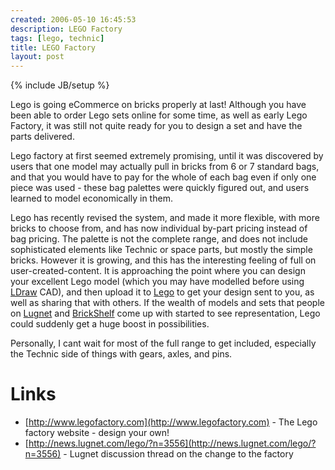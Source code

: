 ```yaml
---
created: 2006-05-10 16:45:53
description: LEGO Factory
tags: [lego, technic]
title: LEGO Factory
layout: post
---
```

{% include JB/setup %}

Lego is going eCommerce on bricks properly at last! Although you have been able to order Lego sets online for some time, as well as early Lego Factory, it was still not quite ready for you to design a set and have the parts delivered.

Lego factory at first seemed extremely promising, until it was discovered by users that one model may actually pull in bricks from 6 or 7 standard bags, and that you would have to pay for the whole of each bag even if only one piece was used - these bag palettes were quickly figured out, and users learned to model economically in them.
<!--more-->

Lego has recently revised the system, and made it more flexible, with more bricks to choose from, and has now individual by-part pricing instead of bag pricing. The palette is not the complete range, and does not include sophisticated elements like Technic or space parts, but mostly the simple bricks. However it is growing, and this has the interesting feeling of full on user-created-content. It is approaching the point where you can design your excellent Lego model (which you may have modelled before using [LDraw](LDraw "The LDraw Lego CAD System") CAD), and then upload it to [Lego](Lego "The best known construction toy") to get your design sent to you, as well as sharing that with others. If the wealth of models and sets that people on [Lugnet](Lugnet "Lego Users Group Network") and [BrickShelf](BrickShelf "A gallery for Lego Creations") come up with started to see representation, Lego could suddenly get a huge boost in possibilities.

Personally, I cant wait for most of the full range to get included, especially the Technic side of things with gears, axles, and pins.

# Links

* [http://www.legofactory.com](http://www.legofactory.com) - The Lego factory website - design your own!
* [http://news.lugnet.com/lego/?n=3556](http://news.lugnet.com/lego/?n=3556) - Lugnet discussion thread on the change to the factory
